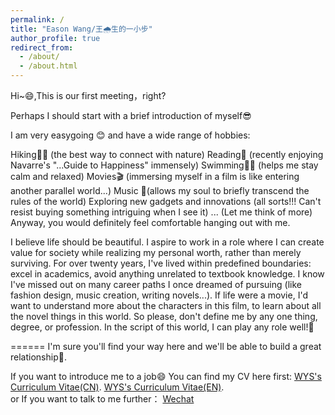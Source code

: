 ```yaml
---
permalink: /
title: "Eason Wang/王🌧️生的一小步"
author_profile: true
redirect_from: 
  - /about/
  - /about.html
---
```


Hi~😄,This is our first meeting，right?

Perhaps I should start with a brief introduction of myself😎

I am very easygoing 😊 and have a wide range of hobbies:

Hiking🧗‍♂️ (the best way to connect with nature)
Reading📖 (recently enjoying Navarre's "...Guide to Happiness" immensely)
Swimming🏊‍♂️ (helps me stay calm and relaxed)
Movies🎬 (immersing myself in a film is like entering another parallel world...)
Music 🎵(allows my soul to briefly transcend the rules of the world)
Exploring new gadgets and innovations (all sorts!!! Can't resist buying something intriguing when I see it)
... (Let me think of more)
Anyway, you would definitely feel comfortable hanging out with me.


I believe life should be beautiful. I aspire to work in a role where I can create value for society while realizing my personal worth, rather than merely surviving. 
For over twenty years, I've lived within predefined boundaries: excel in academics, avoid anything unrelated to textbook knowledge. 
I know I've missed out on many career paths I once dreamed of pursuing (like fashion design, music creation, writing novels...).
If life were a movie, I'd want to understand more about the characters in this film, to learn about all the novel things in this world. 
So please, don't define me by any one thing, degree, or profession. In the script of this world, I can play any role well!💪

======
I'm sure you'll find your way here and we'll be able to build a great relationship🌹.

If you want to introduce me to a job😄
You can find my CV here first: [WYS's Curriculum Vitae(CN)](../assets/Curriculum_Vitae.pdf).
                               [WYS's Curriculum Vitae(EN)](../assets/Curriculum_Vitae.pdf).                          
or
If you want to talk to me further： [Wechat](../images/wechat.jpg) 

